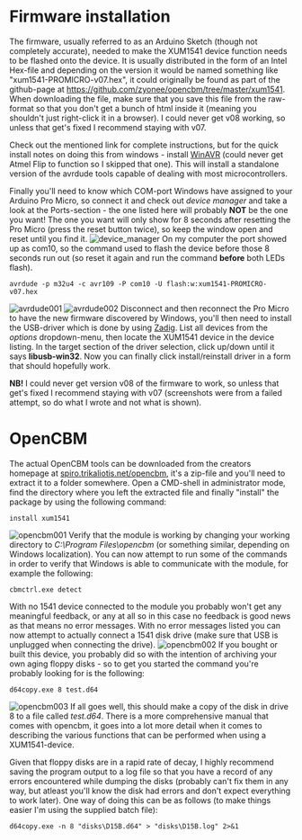 # Firmware installation
The firmware, usually referred to as an Arduino Sketch (though not completely accurate), needed to make the XUM1541 device function needs to be flashed onto the device. It is usually distributed in the form of an Intel Hex-file and depending on the version it would be named something like "xum1541-PROMICRO-v07.hex", it could originally be found as part of the github-page at https://github.com/zyonee/opencbm/tree/master/xum1541. When downloading the file, make sure that you save this file from the raw-format so that you don't get a bunch of html inside it (meaning you shouldn't just right-click it in a browser). I could never get v08 working, so unless that get's fixed I recommend staying with v07.

Check out the mentioned link for complete instructions, but for the quick install notes on doing this from windows - install [WinAVR](https://sourceforge.net/projects/winavr/) (could never get Atmel Flip to function so I skipped that one). This will install a standalone version of the avrdude tools capable of dealing with most microcontrollers.

Finally you'll need to know which COM-port Windows have assigned to your Arduino Pro Micro, so connect it and check out *device manager* and take a look at the Ports-section - the one listed here will probably **NOT** be the one you want! The one you want will only show for 8 seconds after resetting the Pro Micro (press the reset button twice), so keep the window open and reset until you find it.
![device_manager](https://github.com/tebl/C64-XUM1541/raw/master/documentation/images/device_manager.png)
On my computer the port showed up as com10, so the command used to flash the device before those 8 seconds run out (so reset it again and run the command **before** both LEDs flash).
```
avrdude -p m32u4 -c avr109 -P com10 -U flash:w:xum1541-PROMICRO-v07.hex
```
![avrdude001](https://github.com/tebl/C64-XUM1541/raw/master/documentation/images/avrdude001.png)
![avrdude002](https://github.com/tebl/C64-XUM1541/raw/master/documentation/images/avrdude002.png)
Disconnect and then reconnect the Pro Micro to have the new firmware discovered by Windows, you'll then need to install the USB-driver which is done by using [Zadig](https://zadig.akeo.ie/). List all devices from the *options* dropdown-menu, then locate the XUM1541 device in the device listing. In the target section of the driver selection, click up/down until it says **libusb-win32**. Now you can finally click install/reinstall driver in a form that should hopefully work.

**NB!** I could never get version v08 of the firmware to work, so unless that get's fixed I recommend staying with v07 (screenshots were from a failed attempt, so do what I wrote and not what is shown).

# OpenCBM
The actual OpenCBM tools can be downloaded from the creators homepage at [spiro.trikaliotis.net/opencbm](https://spiro.trikaliotis.net/opencbm#download), it's a zip-file and you'll need to extract it to a folder somewhere. Open a CMD-shell in administrator mode, find the directory where you left the extracted file and finally "install" the package by using the following command:
```
install xum1541
```
![opencbm001](https://github.com/tebl/C64-XUM1541/raw/master/documentation/images/opencbm001.png)
Verify that the module is working by changing your working directory to *C:\Program Files\opencbm* (or something similar, depending on Windows localization). You can now attempt to run some of the commands in order to verify that Windows is able to communicate with the module, for example the following:
```
cbmctrl.exe detect
```
With no 1541 device connected to the module you probably won't get any meaningful feedback, or any at all so in this case no feedback is good news as that means no error messages. With no error messages listed you can now attempt to actually connect a 1541 disk drive (make sure that USB is unplugged when connecting the drive).
![opencbm002](https://github.com/tebl/C64-XUM1541/raw/master/documentation/images/opencbm002.png)
If you bought or built this device, you probably did so with the intention of archiving your own aging floppy disks - so to get you started the command you're probably looking for is the following:
```
d64copy.exe 8 test.d64
```
![opencbm003](https://github.com/tebl/C64-XUM1541/raw/master/documentation/images/opencbm003.png)
If all goes well, this should make a copy of the disk in drive 8 to a file called *test.d64*. There is a more comprehensive manual that comes with opencbm, it goes into a lot more detail when it comes to describing the various functions that can be performed when using a XUM1541-device.

Given that floppy disks are in a rapid rate of decay, I highly recommend saving the program output to a log file so that you have a record of any errors encountered while dumping the disks (probably can't fix them in any way, but atleast you'll know the disk had errors and don't expect everything to work later). One way of doing this can be as follows (to make things easier I'm using the supplied batch file):
```
d64copy.exe -n 8 "disks\D15B.d64" > "disks\D15B.log" 2>&1
```